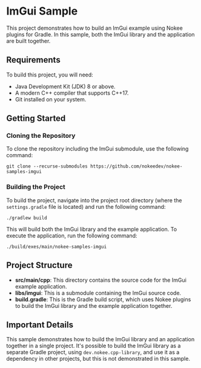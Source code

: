 # ImGui Sample

This project demonstrates how to build an ImGui example using Nokee plugins for Gradle.
In this sample, both the ImGui library and the application are built together.

## Requirements

To build this project, you will need:

- Java Development Kit (JDK) 8 or above.
- A modern C++ compiler that supports C++17.
- Git installed on your system.

## Getting Started

### Cloning the Repository

To clone the repository including the ImGui submodule, use the following command:

```
git clone --recurse-submodules https://github.com/nokeedev/nokee-samples-imgui
```

### Building the Project

To build the project, navigate into the project root directory (where the `settings.gradle` file is located) and run the following command:

```
./gradlew build
```

This will build both the ImGui library and the example application.
To execute the application, run the following command:

```
./build/exes/main/nokee-samples-imgui
```

## Project Structure

- **src/main/cpp**: This directory contains the source code for the ImGui example application.
- **libs/imgui**: This is a submodule containing the ImGui source code.
- **build.gradle**: This is the Gradle build script, which uses Nokee plugins to build the ImGui library and the example application together.

## Important Details

This sample demonstrates how to build the ImGui library and an application together in a single project.
It's possible to build the ImGui library as a separate Gradle project, using `dev.nokee.cpp-library`, and use it as a dependency in other projects, but this is not demonstrated in this sample.
